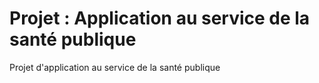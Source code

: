 # Projet : Application au service de la santé publique
Projet d'application au service de la santé publique
